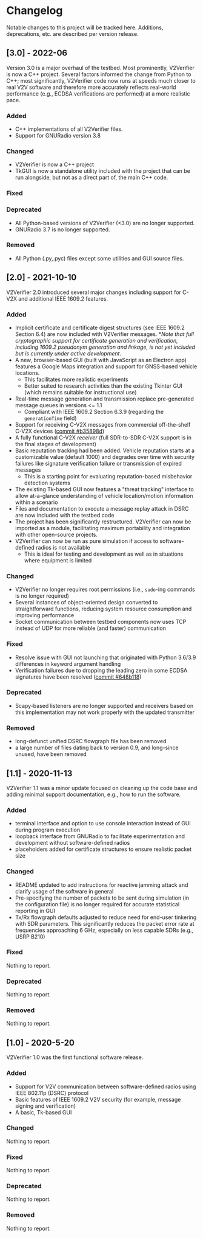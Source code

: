 # Changelog
Notable changes to this project will be tracked here. Additions, deprecations, etc. are described per version release.

## [3.0] - 2022-06
Version 3.0 is a major overhaul of the testbed. Most prominently, V2Verifier is now a C++ project. Several factors 
informed the change from Python to C++; most significantly, V2Verifier code now runs at speeds much closer to real
V2V software and therefore more accurately reflects real-world performance (e.g., ECDSA verifications are performed)
at a more realistic pace. 

### Added
- C++ implementations of all V2Verifier files.
- Support for GNURadio version 3.8
### Changed
- V2Verifier is now a C++ project
- TkGUI is now a standalone utility included with the project that can be run alongside,
but not as a direct part of, the main C++ code.
### Fixed
### Deprecated
- All Python-based versions of V2Verifier (<3.0) are no longer supported.
- GNURadio 3.7 is no longer supported. 
### Removed
- All Python (.py,.pyc) files except some utilities and GUI source files.

## [2.0] - 2021-10-10
V2Verifier 2.0 introduced several major changes including support for C-V2X and additional IEEE 1609.2 features.
### Added
- Implicit certificate and certificate digest structures (see IEEE 1609.2 Section 6.4) are now included with V2Verifier messages. \*_Note that full cryptographic support for certificate generation and verification, including 1609.2 pseudonym generation and linkage, is not yet included but is currently under active development_.
- A new, browser-based GUI (built with JavaScript as an Electron app) features a Google Maps integration and support for GNSS-based vehicle locations.
    - This facilitates more realistic experiments
    - Better suited to research activities than the existing Tkinter GUI (which remains suitable for instructional use)
- Real-time message generation and transmission replace pre-generated message queues in versions <= 1.1
    - Compliant with IEEE 1609.2 Section 6.3.9 (regarding the `generationTime` field)
- Support for receiving C-V2X messages from commercial off-the-shelf C-V2X devices ([commit #b35898d](https://github.com/twardokus/v2verifier/commits/master?before=8655d3f1db9c398f9496732a3307af6d7617fb92+70&branch=master))
- A fully functional C-V2X _receiver_ (full SDR-to-SDR C-V2X support is in the final stages of development)
- Basic reputation tracking had been added. Vehicle reputation starts at a customizable value (default 1000) and degrades over time with security failures like signature verification failure or transmission of expired messages
    - This is a starting point for evaluating reputation-based misbehavior detection systems
- The existing Tk-based GUI now features a "threat tracking" interface to allow at-a-glance understanding of vehicle location/motion information within a scenario
- Files and documentation to execute a message replay attack in DSRC are now included with the testbed code
- The project has been significantly restructured. V2Verifier can now be imported as a module, facilitating maximum portability and integration with other open-source projects.
- V2Verifier can now be run as pure simulation if access to software-defined radios is not available
    - This is ideal for testing and development as well as in situations where equipment is limited
### Changed
- V2Verifier no longer requires root permissions (i.e., `sudo`-ing commands is no longer required)
- Several instances of object-oriented design converted to straightforward functions, reducing system resource consumption and improving performance
- Socket communication between testbed components now uses TCP instead of UDP for more reliable (and faster) communication
### Fixed
- Resolve issue with GUI not launching that originated with Python 3.6/3.9 differences in keyword argument handling
- Verification failures due to dropping the leading zero in some ECDSA signatures have been resolved ([commit #648b118](https://github.com/twardokus/v2verifier/commit/648b11883d4f4b71055d84c9cfc6b1c548654160))
### Deprecated
- Scapy-based listeners are no longer supported and receivers based on this implementation may not work properly with the updated transmitter
### Removed
- long-defunct unified DSRC flowgraph file has been removed
- a large number of files dating back to version 0.9, and long-since unused, have been removed


## [1.1] - 2020-11-13
V2Verifier 1.1 was a minor update focused on cleaning up the code base and adding minimal support documentation, e.g., how to run the software.

### Added
- terminal interface and option to use console interaction instead of GUI during program execution
- loopback interface from GNURadio to facilitate experimentation and development without software-defined radios
- placeholders added for certificate structures to ensure realistic packet size
### Changed
- README updated to add instructions for reactive jamming attack and clarify usage of the software in general
- Pre-specifying the number of packets to be sent during simulation (in the configuration file) is no longer required for accurate statistical reporting in GUI
- Tx/Rx flowgraph defaults adjusted to reduce need for end-user tinkering with SDR parameters. This significantly reduces the packet error rate at frequencies approaching 6 GHz, especially on less capable SDRs (e.g., USRP B210)
### Fixed
Nothing to report.
### Deprecated
Nothing to report.
### Removed
Nothing to report.

## [1.0] - 2020-5-20
V2Verifier 1.0 was the first functional software release.

### Added
- Support for V2V communication between software-defined radios using IEEE 802.11p (DSRC) protocol
- Basic features of IEEE 1609.2 V2V security (for example, message signing and verification)
- A basic, Tk-based GUI
### Changed
Nothing to report.
### Fixed
Nothing to report.
### Deprecated
Nothing to report.
### Removed
Nothing to report.
